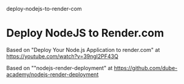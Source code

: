 deploy-nodejs-to-render-com
# Deploy NodeJS to Render.com

Based on "Deploy Your Node.js Application to render.com" at https://youtube.com/watch?v=39ngl2PF43Q

Based on ""nodejs-render-deployment" at https://github.com/dube-academy/nodejs-render-deployment